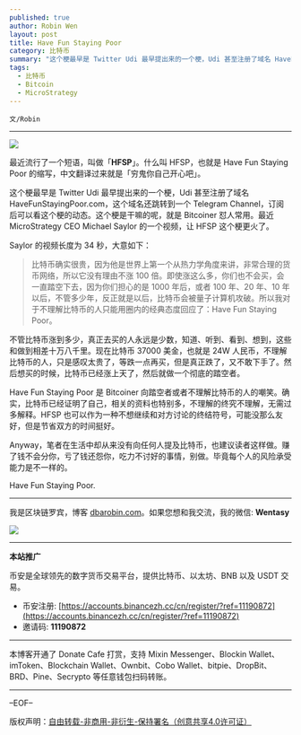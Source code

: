 ```yaml
---
published: true
author: Robin Wen
layout: post
title: Have Fun Staying Poor
category: 比特币
summary: "这个梗最早是 Twitter Udi 最早提出来的一个梗，Udi 甚至注册了域名 HaveFunStayingPoor.com，这个域名还跳转到一个 Telegram Channel，订阅后可以看这个梗的动态。这个梗是干嘛的呢，就是 Bitcoiner 怼人常用。最近 MicroStrategy CEO Michael Saylor 的一个视频，更是让 HFSP 更火了。 Anyway，笔者在生活中却从来没有向任何人提及比特币，也建议读者这样做。赚了钱不会分你，亏了钱还怨你，吃力不讨好的事情，别做。毕竟每个人的风险承受能力是不一样的。"
tags:
  - 比特币
  - Bitcoin
  - MicroStrategy
---
```


`文/Robin`

***

![](https://cdn.dbarobin.com/hrxhj0h.png)

最近流行了一个短语，叫做「**HFSP**」。什么叫 HFSP，也就是 Have Fun Staying Poor 的缩写，中文翻译过来就是「穷鬼你自己开心吧」。

这个梗最早是 Twitter Udi 最早提出来的一个梗，Udi 甚至注册了域名 HaveFunStayingPoor.com，这个域名还跳转到一个 Telegram Channel，订阅后可以看这个梗的动态。这个梗是干嘛的呢，就是 Bitcoiner 怼人常用。最近 MicroStrategy CEO Michael Saylor 的一个视频，让 HFSP 这个梗更火了。

Saylor 的视频长度为 34 秒，大意如下：

> 比特币确实很贵，因为他是世界上第一个从热力学角度来讲，非常合理的货币网络，所以它没有理由不涨 100 倍。即使涨这么多，你们也不会买，会一直踏空下去，因为你们担心的是 1000 年后，或者 100 年、20 年、10 年 以后，不管多少年，反正就是以后，比特币会被量子计算机攻破。所以我对于不理解比特币的人只能用圈内的经典态度回应了：Have Fun Staying Poor。

不管比特币涨到多少，真正去买的人永远是少数，知道、听到、看到、想到，这些和做到相差十万八千里。现在比特币 37000 美金，也就是 24W 人民币，不理解比特币的人，只是感叹太贵了，等跌一点再买，但是真正跌了，又不敢下手了。然后想买的时候，比特币已经涨上天了，然后就做一个彻底的踏空者。

Have Fun Staying Poor 是 Bitcoiner 向踏空者或者不理解比特币的人的嘲笑。确实，比特币已经证明了自己，相关的资料也特别多，不理解的终究不理解，无需过多解释。HFSP 也可以作为一种不想继续和对方讨论的终结符号，可能没那么友好，但是节省双方的时间挺好。

Anyway，笔者在生活中却从来没有向任何人提及比特币，也建议读者这样做。赚了钱不会分你，亏了钱还怨你，吃力不讨好的事情，别做。毕竟每个人的风险承受能力是不一样的。

Have Fun Staying Poor.

***

我是区块链罗宾，博客 [dbarobin.com](https://dbarobin.com/)。如果您想和我交流，我的微信: **Wentasy**

![](https://cdn.dbarobin.com/v4yywe2.png)

***

**本站推广**

币安是全球领先的数字货币交易平台，提供比特币、以太坊、BNB 以及 USDT 交易。

* 币安注册: [https://accounts.binancezh.cc/cn/register/?ref=11190872](https://accounts.binancezh.cc/cn/register/?ref=11190872)
* 邀请码: **11190872**

***

本博客开通了 Donate Cafe 打赏，支持 Mixin Messenger、Blockin Wallet、imToken、Blockchain Wallet、Ownbit、Cobo Wallet、bitpie、DropBit、BRD、Pine、Secrypto 等任意钱包扫码转账。

<center>
    <div class="--donate-button"
         data-button-id="f8b9df0d-af9a-460d-8258-d3f435445075"
    ></div>
</center>

***

–EOF–

版权声明：[自由转载-非商用-非衍生-保持署名（创意共享4.0许可证）](http://creativecommons.org/licenses/by-nc-nd/4.0/deed.zh)